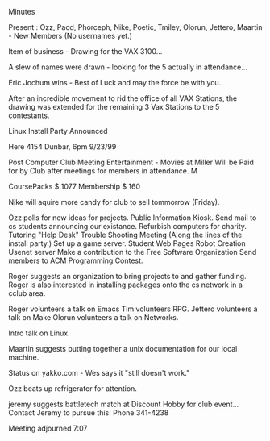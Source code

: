 Minutes </p><p>
Present : Ozz, Pacd, Phorceph, Nike, Poetic, Tmiley, Olorun, Jettero, Maartin - New Members (No usernames yet.) </p><p>
Item of business - Drawing for the VAX 3100... </p><p>
A slew of names were drawn - looking for the 5 actually in attendance... </p><p>
Eric Jochum wins -  Best of Luck and may the force be with you.  </p><p>
After an incredible movement to rid the office of all VAX Stations, the drawing was extended for the remaining 3 Vax Stations to the 5 contestants. </p><p>
Linux Install Party Announced  </p><p>
Here 4154 Dunbar, 6pm 9/23/99 </p><p>
</p><p>
Post Computer Club Meeting Entertainment -  Movies at Miller Will be Paid for by Club after meetings for members in attendance.  M </p><p>
CoursePacks $ 1077 Membership  $ 160 </p><p>
Nike will aquire more candy for club to sell tommorrow (Friday). </p><p>
Ozz polls for new ideas for projects. Public Information Kiosk. Send mail to cs students announcing our existance. Refurbish computers for charity. Tutoring "Help Desk" Trouble Shooting Meeting (Along the lines of the install party.) Set up a game server. Student Web Pages Robot Creation Usenet server Make a contribution to the Free Software Organization Send members to ACM Programming Contest. </p><p>
Roger suggests an organization to bring projects to and gather funding. Roger is also interested in installing packages onto the cs network in a cclub area. </p><p>
Roger volunteers  a talk on Emacs Tim volunteers RPG. Jettero volunteers a talk on Make Olorun volunteers a talk on Networks. </p><p>
</p><p>
Intro talk on Linux. </p><p>
Maartin suggests putting together a unix documentation for our local machine.  </p><p>
Status on yakko.com - Wes says it "still doesn't work." </p><p>
Ozz beats up refrigerator for attention. </p><p>
jeremy suggests battletech match at Discount Hobby for club event... Contact  Jeremy to pursue this: Phone 341-4238  </p><p>
</p><p>
Meeting adjourned 7:07 </p>

